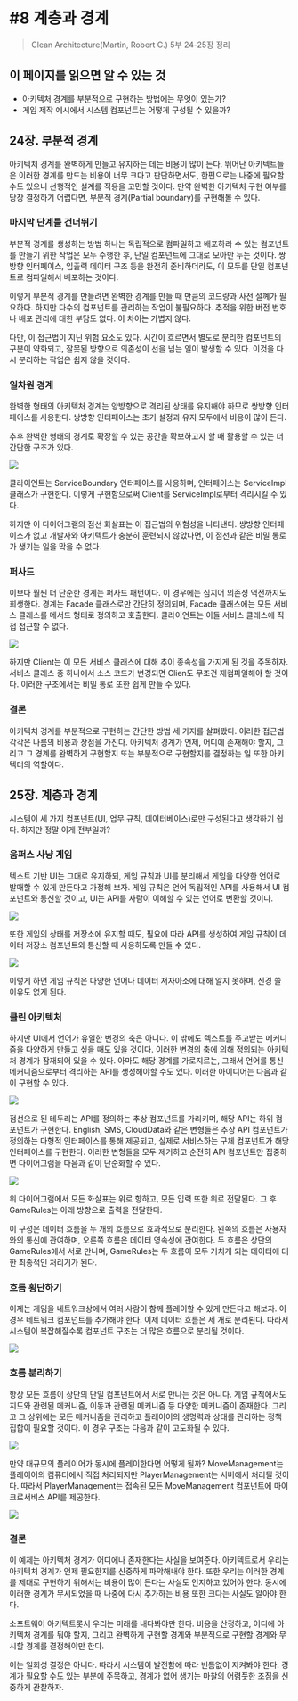 # #8 계층과 경계

<!-- 2021.10.11 -->

> Clean Architecture(Martin, Robert C.) 5부 24-25장 정리

## 이 페이지를 읽으면 알 수 있는 것

- 아키텍처 경계를 부분적으로 구현하는 방법에는 무엇이 있는가?
- 게임 제작 예시에서 시스템 컴포넌트는 어떻게 구성될 수 있을까?

## 24장. 부분적 경계

아키텍처 경계를 완벽하게 만들고 유지하는 데는 비용이 많이 든다. 뛰어난 아키텍트들은 이러한 경계를 만드는 비용이 너무 크다고 판단하면서도, 한편으로는 나중에 필요할 수도 있으니 선행적인 설계를 적용을 고민할 것이다. 만약 완벽한 아키텍처 구현 여부를 당장 결정하기 어렵다면, 부분적 경계(Partial boundary)를 구현해볼 수 있다.

### 마지막 단계를 건너뛰기

부분적 경계를 생성하는 방법 하나는 독립적으로 컴파일하고 배포하라 수 있는 컴포넌트를 만들기 위한 작업은 모두 수행한 후, 단일 컴포넌트에 그대로 모아만 두는 것이다. 쌍방향 인터페이스, 입출력 데이터 구조 등을 완전히 준비하더라도, 이 모두를 단일 컴포넌트로 컴파일해서 배포하는 것이다.

이렇게 부분적 경계를 만들려면 완벽한 경계를 만들 때 만큼의 코드량과 사전 설꼐가 필요하다. 하지만 다수의 컴포넌트를 관리하는 작업이 불필요하다. 추적을 위한 버전 번호나 배포 관리에 대한 부담도 없다. 이 차이는 가볍지 않다.

다만, 이 접근법이 지닌 위험 요소도 있다. 시간이 흐르면서 별도로 분리한 컴포넌트의 구분이 약화되고, 잘못된 방향으로 의존성이 선을 넘는 일이 발생할 수 있다. 이것을 다시 분리하는 작업은 쉽지 않을 것이다.

### 일차원 경계

완벽한 형태의 아키텍처 경계는 양방향으로 격리된 상태를 유지해야 하므로 쌍방향 인터페이스를 사용한다. 쌍방향 인터페이스는 초기 설정과 유지 모두에서 비용이 많이 든다.

추후 완벽한 형태의 경계로 확장할 수 있는 공간을 확보하고자 할 때 활용할 수 있는 더 간단한 구조가 있다.

![](images/2021-10-11-13-26-38.png)

클라이언트는 ServiceBoundary 인터페이스를 사용하며, 인터페이스는 ServiceImpl 클래스가 구현한다. 이렇게 구현함으로써 Client를 ServiceImpl로부터 격리시킬 수 있다.

하지만 이 다이어그램의 점선 화살표는 이 접근법의 위험성을 나타낸다. 쌍방향 인터페이스가 없고 개발자와 아키텍트가 충분히 훈련되지 않았다면, 이 점선과 같은 비밀 통로가 생기는 일을 막을 수 없다.

### 퍼사드

이보다 훨씬 더 단순한 경계는 퍼사드 패턴이다. 이 경우에는 심지어 의존성 역전까지도 희생한다. 경계는 Facade 클래스로만 간단히 정의되며, Facade 클래스에는 모든 서비스 클래스를 메서드 형태로 정의하고 호출한다. 클라이언트는 이들 서비스 클래스에 직접 접근할 수 없다.

![](images/2021-10-11-13-31-39.png)

하지만 Client는 이 모든 서비스 클래스에 대해 추이 종속성을 가지게 된 것을 주목하자. 서비스 클래스 중 하나에서 소스 코드가 변경되면 Clien도 무조건 재컴파일해야 할 것이다. 이러한 구조에서는 비밀 통로 또한 쉽게 만들 수 있다.

### 결론

아키텍처 경계를 부분적으로 구현하는 간단한 방법 세 가지를 살펴봤다. 이러한 접근법 각각은 나름의 비용과 장점을 가진다. 아키텍처 경계가 언제, 어디에 존재해야 할지, 그리고 그 경계를 완벽하게 구현할지 또는 부분적으로 구현할지를 결정하는 일 또한 아키텍터의 역할이다.

## 25장. 계층과 경계

시스템이 세 가지 컴포넌트(UI, 업무 규칙, 데이터베이스)로만 구성된다고 생각하기 쉽다. 하지만 정말 이게 전부일까?

### 움퍼스 사냥 게임

텍스트 기반 UI는 그대로 유지하되, 게임 규칙과 UI를 분리해서 게임을 다양한 언어로 발매할 수 있게 만든다고 가정해 보자. 게임 규칙은 언어 독립적인 API를 사용해서 UI 컴포넌트와 통신할 것이고, UI는 API를 사람이 이해할 수 있는 언어로 변환할 것이다.

![](images/2021-10-11-13-41-54.png)

또한 게임의 상태를 저장소에 유지할 때도, 필요에 따라 API를 생성하여 게임 규칙이 데이터 저장소 컴포넌트와 통신할 때 사용하도록 만들 수 있다.

![](images/2021-10-11-13-42-52.png)

이렇게 하면 게임 규칙은 다양한 언어나 데이터 저자아소에 대해 알지 못하며, 신경 쓸 이유도 없게 된다.

### 클린 아키텍처

하지만 UI에서 언어가 유일한 변경의 축은 아니다. 이 밖에도 텍스트를 주고받는 메커니즘을 다양하게 만들고 싶을 때도 있을 것이다. 이러한 변경의 축에 의해 정의되는 아키텍처 경계가 잠재되어 있을 수 있다. 아마도 해당 경계를 가로지르는, 그래서 언어를 통신 메커니즘으로부터 격리하는 API를 생성해야할 수도 있다. 이러한 아이디어는 다음과 같이 구현할 수 있다.

![](images/2021-10-11-13-58-31.png)

점선으로 된 테두리는 API를 정의하는 추상 컴포넌트를 가리키며, 해당 API는 하위 컴포넌트가 구현한다. English, SMS, CloudData와 같은 변형들은 추상 API 컴포넌트가 정의하는 다형적 인터페이스를 통해 제공되고, 실제로 서비스하는 구체 컴포넌트가 해당 인터페이스를 구현한다. 이러한 변형들을 모두 제거하고 순전히 API 컴포넌트만 집중하면 다이어그램을 다음과 같이 단순화할 수 있다.

![](images/2021-10-11-14-02-10.png)

위 다이어그램에서 모든 화살표는 위로 향하고, 모든 입력 또한 위로 전달된다. 그 후 GameRules는 아래 방향으로 출력을 전달한다.

이 구성은 데이터 흐름을 두 개의 흐름으로 효과적으로 분리한다. 왼쪽의 흐름은 사용자와의 통신에 관여하며, 오른쪽 흐름은 데이터 영속성에 관여한다. 두 흐름은 상단의 GameRules에서 서로 만나며, GameRules는 두 흐름이 모두 거치게 되는 데이터에 대한 최종적인 처리기가 된다.

### 흐름 횡단하기

이제는 게임을 네트워크상에서 여러 사람이 함께 플레이할 수 있게 만든다고 해보자. 이 경우 네트워크 컴포넌트를 추가해야 한다. 이제 데이터 흐름은 세 개로 분리뢴다. 따라서 시스템이 복잡해질수록 컴포넌트 구조는 더 많은 흐름으로 분리될 것이다.

![](images/2021-10-11-14-08-35.png)

### 흐름 분리하기

항상 모든 흐름이 상단의 단일 컴포넌트에서 서로 만나는 것은 아니다. 게임 규칙에서도 지도와 관련된 메커니즘, 이동과 관련된 메커니즘 등 다양한 메커니즘이 존재한다. 그리고 그 상위에는 모든 메커니즘을 관리하고 플레이어의 생명력과 상태를 관리하는 정책 집합이 필요할 것이다. 이 경우 구조는 다음과 같이 고도화될 수 있다.

![](images/2021-10-11-14-11-40.png)

만약 대규모의 플레이어가 동시에 플레이한다면 어떻게 될까? MoveManagement는 플레이어의 컴퓨터에서 직접 처리되지만 PlayerManagement는 서버에서 처리될 것이다. 따라서 PlayerManagement는 접속된 모든 MoveManagement 컴포넌트에 마이크로서비스 API를 제공한다.

![](images/2021-10-11-14-14-07.png)

### 결론

이 예제는 아키텍처 경계가 어디에나 존재한다는 사실을 보여준다. 아키텍트로서 우리는 아키텍처 경계가 언제 필요한지를 신중하게 파악해내야 한다. 또한 우리는 이러한 경계를 제대로 구현하기 위해서는 비용이 많이 든다는 사실도 인지하고 있어야 한다. 동시에 이러한 경계가 무시되었을 때 나중에 다시 추가하는 비용 또한 크다는 사실도 알아야 한다.

소프트웨어 아키텍트롯서 우리는 미래를 내다봐야만 한다. 비용을 산정하고, 어디에 아키텍처 경계를 둬야 할지, 그리고 완벽하게 구현할 경계와 부분적으로 구현할 경계와 무시할 경계를 결정해야만 한다.

이는 일회성 결정은 아니다. 따라서 시스템이 발전함에 따라 빈틈없이 지켜봐야 한다. 경계가 필요할 수도 있는 부분에 주목하고, 경계가 없어 생기는 마찰의 어렴풋한 조짐을 신중하게 관찰하자.